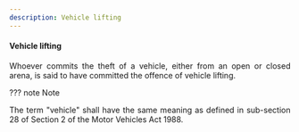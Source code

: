 ```yaml
---
description: Vehicle lifting
---
```


#### Vehicle lifting
<div style="text-align: justify">

Whoever commits the theft of a vehicle, either from an open or closed arena, is said to have committed the offence of vehicle lifting.

</div>

??? note Note
    <div style="text-align: justify"> The term "vehicle" shall have the same meaning as defined in sub-section 28 of Section 2 of the Motor Vehicles Act 1988.

